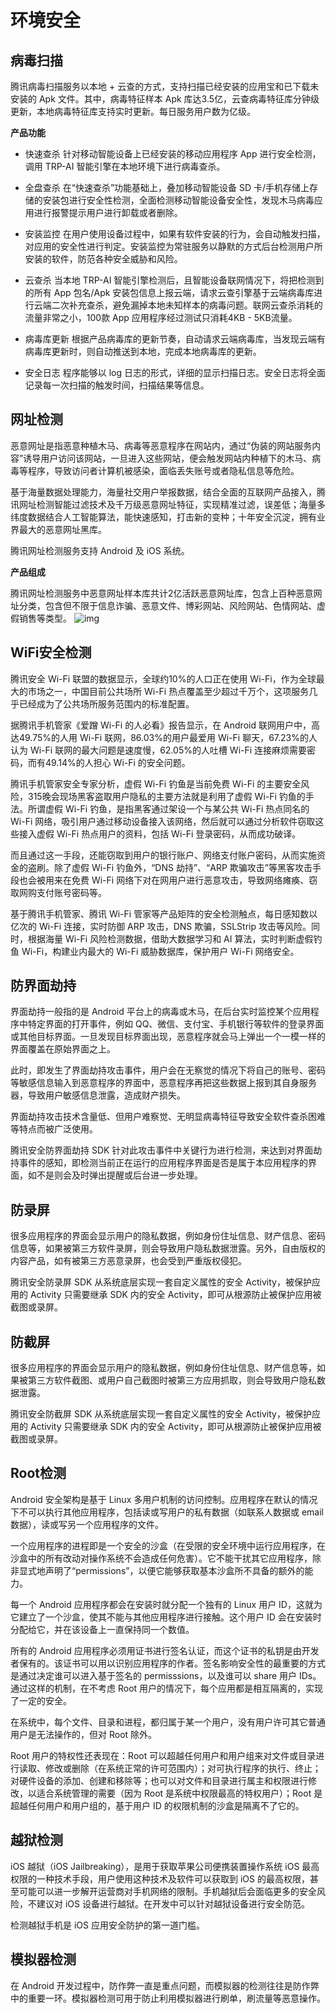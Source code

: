 # 环境安全

## 病毒扫描

腾讯病毒扫描服务以本地 + 云查的方式，支持扫描已经安装的应用宝和已下载未安装的 Apk 文件。其中，病毒特征样本 Apk 库达3.5亿，云查病毒特征库分钟级更新，本地病毒特征库支持实时更新。每日服务用户数为亿级。

**产品功能**

- 快速查杀
  针对移动智能设备上已经安装的移动应用程序 App 进行安全检测，调用 TRP-AI 智能引擎在本地环境下进行病毒查杀。

- 全盘查杀
  在“快速查杀”功能基础上，叠加移动智能设备 SD 卡/手机存储上存储的安装包进行安全性检测，全面检测移动智能设备安全性，发现木马病毒应用进行报警提示用户进行卸载或者删除。

- 安装监控
  在用户使用设备过程中，如果有软件安装的行为，会自动触发扫描，对应用的安全性进行判定。安装监控为常驻服务以静默的方式后台检测用户所安装的软件，防范各种安全威胁和风险。

- 云查杀
  当本地 TRP-AI 智能引擎检测后，且智能设备联网情况下，将把检测到的所有 App 包名/Apk 安装包信息上报云端，请求云查引擎基于云端病毒库进行云端二次补充查杀，避免漏掉本地未知样本的病毒问题。联网云查杀消耗的流量非常之小，100款 App 应用程序经过测试只消耗4KB - 5KB流量。

- 病毒库更新
  根据产品病毒库的更新节奏，自动请求云端病毒库，当发现云端有病毒库更新时，则自动推送到本地，完成本地病毒库的更新。

- 安全日志
  程序能够以 log 日志的形式，详细的显示扫描日志。安全日志将全面记录每一次扫描的触发时间，扫描结果等信息。

  

## 网址检测

恶意网址是指恶意种植木马、病毒等恶意程序在网站内，通过“伪装的网站服务内容”诱导用户访问该网站，一旦进入这些网站，便会触发网站内种植下的木马、病毒等程序，导致访问者计算机被感染，面临丢失账号或者隐私信息等危险。

基于海量数据处理能力，海量社交用户举报数据，结合全面的互联网产品接入，腾讯网址检测智能过滤技术及千万级恶意网址特征，实现精准过滤，误差低；海量多纬度数据结合人工智能算法，能快速感知，打击新的变种；十年安全沉淀，拥有业界最大的恶意网址黑库。

腾讯网址检测服务支持 Android 及 iOS 系统。

**产品组成**

腾讯网址检测服务中恶意网址样本库共计2亿活跃恶意网址库，包含上百种恶意网址分类，包含但不限于信息诈骗、恶意文件、博彩网站、风险网站、色情网站、虚假销售等类型。
![img](../../img/网址检测组成.jpeg)

## WiFi安全检测

腾讯安全 Wi-Fi 联盟的数据显示，全球约10%的人口正在使用 Wi-Fi，作为全球最大的市场之一，中国目前公共场所 Wi-Fi 热点覆盖至少超过千万个，这项服务几乎已经成为了公共场所服务范围内的标准配置。

据腾讯手机管家《爱蹭 Wi-Fi 的人必看》报告显示，在 Android 联网用户中，高达49.75%的人用 Wi-Fi 联网，86.03%的用户最爱用 Wi-Fi 聊天，67.23%的人认为 Wi-Fi 联网的最大问题是速度慢，62.05%的人吐槽 Wi-Fi 连接麻烦需要密码，而有49.14%的人担心 Wi-Fi 的安全问题。

腾讯手机管家安全专家分析，虚假 Wi-Fi 钓鱼是当前免费 Wi-Fi 的主要安全风险，315晚会现场黑客盗取用户隐私的主要方法就是利用了虚假 Wi-Fi 钓鱼的手法。所谓虚假 Wi-Fi 钓鱼，是指黑客通过架设一个与某公共 Wi-Fi 热点同名的 Wi-Fi 网络，吸引用户通过移动设备接入该网络，然后就可以通过分析软件窃取这些接入虚假 Wi-Fi 热点用户的资料，包括 Wi-Fi 登录密码，从而成功破译。

而且通过这一手段，还能窃取到用户的银行账户、网络支付账户密码，从而实施资金的盗刷。除了虚假 Wi-Fi 钓鱼外，“DNS 劫持”、“ARP 欺骗攻击”等黑客攻击手段也会被用来在免费 Wi-Fi 网络下对在网用户进行恶意攻击，导致网络瘫痪、窃取网购支付账号密码等。

基于腾讯手机管家、腾讯 Wi-Fi 管家等产品矩阵的安全检测触点，每日感知数以亿次的 Wi-Fi 连接，实时防御 ARP 攻击，DNS 欺骗，SSLStrip 攻击等风险。同时，根据海量 Wi-Fi 风险检测数据，借助大数据学习和 AI 算法，实时判断虚假钓鱼 Wi-Fi，构建业内最大的 Wi-Fi 威胁数据库，保护用户 Wi-Fi 网络安全。

## 防界面劫持

界面劫持一般指的是 Android 平台上的病毒或木马，在后台实时监控某个应用程序中特定界面的打开事件，例如 QQ、微信、支付宝、手机银行等软件的登录界面或其他目标界面。一旦发现目标界面出现，恶意程序就会马上弹出一个一模一样的界面覆盖在原始界面之上。

此时，即发生了界面劫持攻击事件，用户会在无察觉的情况下将自己的账号、密码等敏感信息输入到恶意程序的界面中，恶意程序再把这些数据上报到其自身服务器，导致用户敏感信息泄露，造成财产损失。

界面劫持攻击技术含量低、但用户难察觉、无明显病毒特征导致安全软件查杀困难等特点而被广泛使用。

腾讯安全防界面劫持 SDK 针对此攻击事件中关键行为进行检测，来达到对界面劫持事件的感知，即检测当前正在运行的应用程序界面是否是属于本应用程序的界面，如不是则会及时弹出提醒或后台进一步处理。

## 防录屏

很多应用程序的界面会显示用户的隐私数据，例如身份住址信息、财产信息、密码信息等，如果被第三方软件录屏，则会导致用户隐私数据泄露。另外，自由版权的内容产品，如有被第三方恶意录屏，也会受到严重版权侵犯。

腾讯安全防录屏 SDK 从系统底层实现一套自定义属性的安全 Activity，被保护应用的 Activity 只需要继承 SDK 内的安全 Activity，即可从根源防止被保护应用被截图或录屏。

## 防截屏

很多应用程序的界面会显示用户的隐私数据，例如身份住址信息、财产信息等，如果被第三方软件截图、或用户自己截图时被第三方应用抓取，则会导致用户隐私数据泄露。

腾讯安全防截屏 SDK 从系统底层实现一套自定义属性的安全 Activity，被保护应用的 Activity 只需要继承 SDK 内的安全 Activity，即可从根源防止被保护应用被截图或录屏。

## Root检测

Android 安全架构是基于 Linux 多用户机制的访问控制。应用程序在默认的情况下不可以执行其他应用程序，包括读或写用户的私有数据（如联系人数据或 email 数据），读或写另一个应用程序的文件。

一个应用程序的进程即是一个安全的沙盒（在受限的安全环境中运行应用程序，在沙盒中的所有改动对操作系统不会造成任何危害）。它不能干扰其它应用程序，除非显式地声明了“permissions”，以便它能够获取基本沙盒所不具备的额外的能力。

每一个 Android 应用程序都会在安装时就分配一个独有的 Linux 用户 ID，这就为它建立了一个沙盒，使其不能与其他应用程序进行接触。这个用户 ID 会在安装时分配给它，并在该设备上一直保持同一个数值。

所有的 Android 应用程序必须用证书进行签名认证，而这个证书的私钥是由开发者保有的。该证书可以用以识别应用程序的作者。签名影响安全性的最重要的方式是通过决定谁可以进入基于签名的 permisssions，以及谁可以 share 用户 IDs。通过这样的机制，在不考虑 Root 用户的情况下，每个应用都是相互隔离的，实现了一定的安全。

在系统中，每个文件、目录和进程，都归属于某一个用户，没有用户许可其它普通用户是无法操作的，但对 Root 除外。

Root 用户的特权性还表现在：Root 可以超越任何用户和用户组来对文件或目录进行读取、修改或删除（在系统正常的许可范围内）；对可执行程序的执行、终止；对硬件设备的添加、创建和移除等；也可以对文件和目录进行属主和权限进行修改，以适合系统管理的需要（因为 Root 是系统中权限最高的特权用户）；Root 是超越任何用户和用户组的，基于用户 ID 的权限机制的沙盒是隔离不了它的。

## 越狱检测

iOS 越狱（iOS Jailbreaking），是用于获取苹果公司便携装置操作系统 iOS 最高权限的一种技术手段，用户使用这种技术及软件可以获取到 iOS 的最高权限，甚至可能可以进一步解开运营商对手机网络的限制。手机越狱后会面临更多的安全风险，不建议对 iOS 设备进行越狱。在开发中可以针对越狱设备进行安全防范。

检测越狱手机是 iOS 应用安全防护的第一道门槛。

## 模拟器检测

在 Android 开发过程中，防作弊一直是重点问题，而模拟器的检测往往是防作弊中的重要一环。模拟器检测可用于防止利用模拟器进行刷单，刷流量等恶意操作。